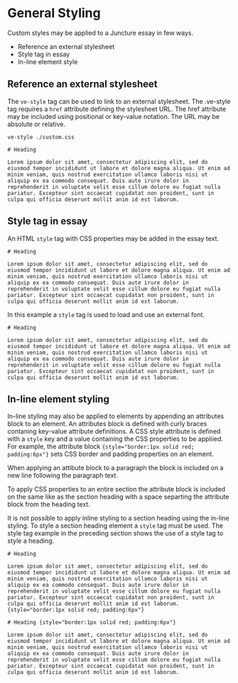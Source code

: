 # General Styling

Custom styles may be applied to a Juncture essay in few ways.

- Reference an external stylesheet
- Style tag in essay
- In-line element style

## Reference an external stylesheet

The `ve-style` tag can be used to link to an external stylesheet.  The .ve-style tag requires a `href` attribute defining the stylesheet URL.  The href attribute may be included using positional or key-value notation.  The URL may be absolute or relative.

<ve-snippet collapsible label="Using external style sheet" prefix="rsnyder/essays" path="styling">

    ve-style ./custom.css

    # Heading

    Lorem ipsum dolor sit amet, consectetur adipiscing elit, sed do eiusmod tempor incididunt ut labore et dolore magna aliqua. Ut enim ad minim veniam, quis nostrud exercitation ullamco laboris nisi ut aliquip ex ea commodo consequat. Duis aute irure dolor in reprehenderit in voluptate velit esse cillum dolore eu fugiat nulla pariatur. Excepteur sint occaecat cupidatat non proident, sunt in culpa qui officia deserunt mollit anim id est laborum.

</ve-snippet>

## Style tag in essay

An HTML `style` tag with CSS properties may be added in the essay text.

<ve-snippet collapsible label="Custom styling using HTML style tag">

<style>
    #juncture h1 { color: red; }
</style>

    # Heading

    Lorem ipsum dolor sit amet, consectetur adipiscing elit, sed do eiusmod tempor incididunt ut labore et dolore magna aliqua. Ut enim ad minim veniam, quis nostrud exercitation ullamco laboris nisi ut aliquip ex ea commodo consequat. Duis aute irure dolor in reprehenderit in voluptate velit esse cillum dolore eu fugiat nulla pariatur. Excepteur sint occaecat cupidatat non proident, sunt in culpa qui officia deserunt mollit anim id est laborum.

</ve-snippet>

In this example a `style` tag is used to load and use an external font.

<ve-snippet collapsible label="Style tag with font import">

<style>
    @import url(//fonts.googleapis.com/css?family=Montserrat);
    #juncture { font-family: Montserrat; }
    #juncture h1 { color: red; }
</style>

    # Heading

    Lorem ipsum dolor sit amet, consectetur adipiscing elit, sed do eiusmod tempor incididunt ut labore et dolore magna aliqua. Ut enim ad minim veniam, quis nostrud exercitation ullamco laboris nisi ut aliquip ex ea commodo consequat. Duis aute irure dolor in reprehenderit in voluptate velit esse cillum dolore eu fugiat nulla pariatur. Excepteur sint occaecat cupidatat non proident, sunt in culpa qui officia deserunt mollit anim id est laborum.

</ve-snippet>

## In-line element styling

In-line styling may also be applied to elements by appending an attributes block to an element.  An attributes block is defined with curly braces contaning key-value attribute definitions.  A CSS style attribute is defined with a `style` key and a value containing the CSS properties to be appliied.  For example, the attribute block `{style="border:1px solid red; padding:6px"}` sets CSS border and padding properties on an element.  

When applying an attibute block to a paragraph the block is included on a new line following the paragraph text.  

To apply CSS properties to an entire section the attribute block is included on the same like as the section heading with a space separting the attribute block from the heading text.  

It is not possible to apply inline styling to a section heading using the in-line styling.  To style a section heading element a `style` tag must be used.  The style tag example in the preceding section shows the use of a style tag to style a heading.

<ve-snippet collapsible label="Custom paragraph styling using attributes block">

    # Heading

    Lorem ipsum dolor sit amet, consectetur adipiscing elit, sed do eiusmod tempor incididunt ut labore et dolore magna aliqua. Ut enim ad minim veniam, quis nostrud exercitation ullamco laboris nisi ut aliquip ex ea commodo consequat. Duis aute irure dolor in reprehenderit in voluptate velit esse cillum dolore eu fugiat nulla pariatur. Excepteur sint occaecat cupidatat non proident, sunt in culpa qui officia deserunt mollit anim id est laborum.
    {style="border:1px solid red; padding:6px"}

</ve-snippet>

<ve-snippet collapsible label="Custom section styling using attributes block">

    # Heading {style="border:1px solid red; padding:6px"}

    Lorem ipsum dolor sit amet, consectetur adipiscing elit, sed do eiusmod tempor incididunt ut labore et dolore magna aliqua. Ut enim ad minim veniam, quis nostrud exercitation ullamco laboris nisi ut aliquip ex ea commodo consequat. Duis aute irure dolor in reprehenderit in voluptate velit esse cillum dolore eu fugiat nulla pariatur. Excepteur sint occaecat cupidatat non proident, sunt in culpa qui officia deserunt mollit anim id est laborum.

</ve-snippet>